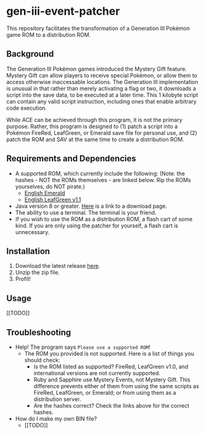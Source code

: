 # gen-iii-event-patcher
This repository facilitates the transformation of a Generation III Pokémon game ROM to a distribution ROM.
## Background
The Generation III Pokémon games introduced the Mystery Gift feature. Mystery Gift can allow players to receive special Pokémon, or allow them to access otherwise inaccessable locations. The Generation III implementation is unusual in that rather than merely activating a flag or two, it downloads a script into the save data, to be executed at a later time. This 1 kilobyte script can contain any valid script instruction, including ones that enable arbitrary code execution.

While ACE can be achieved through this program, it is not the primary purpose. Rather, this program is designed to (1) patch a script into a Pokémon FireRed, LeafGreen, or Emerald save file for personal use, and (2) patch the ROM and SAV at the same time to create a distribution ROM.
## Requirements and Dependencies
  * A supported ROM, which currently include the following: (Note: the hashes - NOT the ROMs themselves - are linked below. Rip the ROMs yourselves, do NOT pirate.)
    * [English Emerald](https://datomatic.no-intro.org/?page=show_record&s=23&n=1668)
    * [English LeafGreen v1.1](https://datomatic.no-intro.org/?page=show_record&s=23&n=1961)
  * Java version 8 or greater. [Here](https://adoptopenjdk.net/) is a link to a download page.
  * The ability to use a terminal. The terminal is your friend.
  * If you wish to use the ROM as a distribution ROM, a flash cart of some kind. If you are only using the patcher for yourself, a flash cart is unnecessary.
## Installation
1. Download the latest release [here](https://example.com).
2. Unzip the zip file.
3. Profit!
## Usage
\[\[TODO\]\]
## Troubleshooting
  * Help! The program says `Please use a supported ROM`!
    * The ROM you provided is not supported. Here is a list of things you should check:
      * Is the ROM listed as supported? FireRed, LeafGreen v1.0, and international versions are not currently supported.
      * Ruby and Sapphire use Mystery Events, not Mystery Gift. This difference prevents either of them from using the same scripts as FireRed, LeafGreen, or Emerald; or from using them as a distribution server.
      * Are the hashes correct? Check the links above for the correct hashes.
  * How do I make my own BIN file?
    * \[\[TODO\]\]
